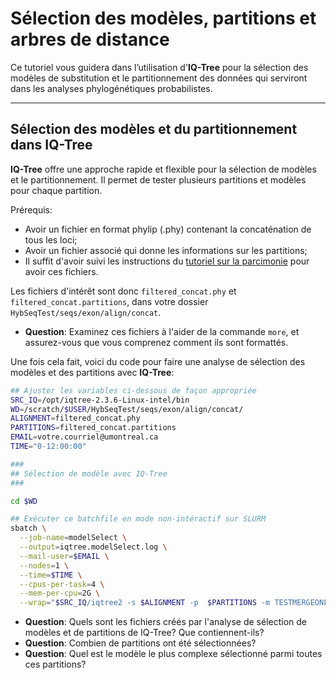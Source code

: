 # Sélection des modèles, partitions et arbres de distance

Ce tutoriel vous guidera dans l’utilisation d'**IQ-Tree** pour la sélection des 
modèles de substitution et le partitionnement des données qui serviront dans les analyses 
phylogénétiques probabilistes.

---

## Sélection des modèles et du partitionnement dans IQ-Tree

**IQ-Tree** offre une approche rapide et flexible pour la sélection de modèles et le 
partitionnement. Il permet de tester plusieurs partitions et modèles pour chaque partition.

Prérequis:
- Avoir un fichier en format phylip (.phy) contenant la concaténation de tous les loci;  
- Avoir un fichier associé qui donne les informations sur les partitions;  
- Il suffit d'avoir suivi les instructions du 
[tutoriel sur la parcimonie](HybSeq/06--Parcimonie.md) pour avoir ces fichiers.  

Les fichiers d'intérêt sont donc `filtered_concat.phy` et `filtered_concat.partitions`, dans 
votre dossier `HybSeqTest/seqs/exon/align/concat`.

- **Question**: Examinez ces fichiers à l'aider de la commande `more`, et assurez-vous que vous 
comprenez comment ils sont formattés.  

Une fois cela fait, voici du code pour faire une analyse de sélection des modèles et des 
partitions avec **IQ-Tree**:  
```bash
## Ajuster les variables ci-dessous de façon appropriée
SRC_IQ=/opt/iqtree-2.3.6-Linux-intel/bin
WD=/scratch/$USER/HybSeqTest/seqs/exon/align/concat/
ALIGNMENT=filtered_concat.phy
PARTITIONS=filtered_concat.partitions
EMAIL=votre.courriel@umontreal.ca
TIME="0-12:00:00"

###
## Sélection de modèle avec IQ-Tree
###

cd $WD

## Exécuter ce batchfile en mode non-intéractif sur SLURM
sbatch \
  --job-name=modelSelect \
  --output=iqtree.modelSelect.log \
  --mail-user=$EMAIL \
  --nodes=1 \
  --time=$TIME \
  --cpus-per-task=4 \
  --mem-per-cpu=2G \
  --wrap="$SRC_IQ/iqtree2 -s $ALIGNMENT -p  $PARTITIONS -m TESTMERGEONLY -nt 4"

```

- **Question**: Quels sont les fichiers créés par l'analyse de sélection de modèles et de 
partitions de IQ-Tree? Que contiennent-ils?  
- **Question**: Combien de partitions ont été sélectionnées?  
- **Question**: Quel est le modèle le plus complexe sélectionné parmi toutes ces partitions?  

